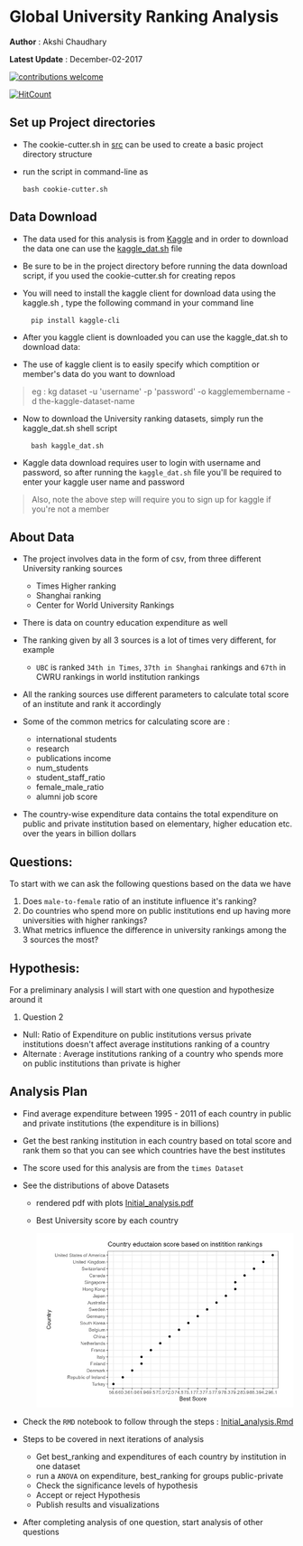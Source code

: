 # Global University Ranking Analysis

**Author** : Akshi Chaudhary

**Latest Update** : December-02-2017


[![contributions welcome](https://img.shields.io/badge/contributions-welcome-brightgreen.svg?style=flat)](https://github.com/dwyl/esta/issues)

[![HitCount](http://hits.dwyl.io/akshi8/University_rankings.svg)](http://hits.dwyl.io/akshi8/University_rankings)


## Set up Project directories

* The cookie-cutter.sh in [src](https://github.com/akshi8/University_rankings/tree/master/src) can be used to create a basic project directory structure

* run the script in command-line as

      bash cookie-cutter.sh

## Data Download

* The data used for this analysis is from [Kaggle](https://www.kaggle.com/mylesoneill/world-university-rankings/data) and in order to download the data one can use the [kaggle_dat.sh](https://github.com/akshi8/University_rankings/blob/master/kaggle_dat.sh) file

* Be sure to be in the project directory before running the data download script, if you used the cookie-cutter.sh for creating repos

* You will need to install the kaggle client for download data using the kaggle.sh , type the following command in your command line

        pip install kaggle-cli 
        
* After you kaggle client is downloaded you can use the kaggle_dat.sh to download data:
* The use of kaggle client is to easily specify which comptition or member's data do you want to download

> eg : kg dataset -u 'username' -p 'password' -o kagglemembername -d the-kaggle-dataset-name

* Now to download the University ranking datasets, simply run the kaggle_dat.sh shell script


        bash kaggle_dat.sh

* Kaggle data download requires user to login with username and password, so after running the `kaggle_dat.sh` file you'll be required to enter your kaggle user name and password

> Also, note the above step will require you to sign up for kaggle if you're not a member

## About Data

* The project involves data in the form of csv, from three different University ranking sources
  - Times Higher ranking
  - Shanghai ranking
  - Center for World University Rankings

* There is data on country education expenditure as well

* The ranking given by all 3 sources is a lot of times very different, for example
  * `UBC` is ranked `34th in Times`, `37th in Shanghai` rankings and `67th` in CWRU rankings in world institution rankings

* All the ranking sources use different parameters to calculate total score of an institute and rank it accordingly

* Some of the common metrics for calculating score are :
  * international students
  * research
  * publications	income
  * num_students
  * student_staff_ratio
  * female_male_ratio
  * alumni job score

* The country-wise expenditure data contains the total expenditure on public and private institution based on elementary, higher education etc. over the years in billion dollars

## Questions:

To start with we can ask the following questions based on the data we have

1. Does `male-to-female` ratio of an institute influence it's ranking?
2.  Do countries who spend more on public institutions end up having more universities with higher rankings?
3.  What metrics influence the difference in university rankings among the 3 sources the most?


## Hypothesis:

For a preliminary analysis I will start with one question and hypothesize around it

1. Question 2
  * Null: Ratio of Expenditure on public institutions versus private institutions doesn't affect average institutions ranking of a country
  * Alternate : Average institutions ranking of a country who spends more on public institutions than private is higher


## Analysis Plan

* Find average expenditure between 1995 - 2011 of each country in public and private institutions (the expenditure is in billions)

* Get the best ranking institution in each country based on total score and rank them so that you can see which countries have the best institutes

* The score used for this analysis are from the `times Dataset`

* See the distributions of above Datasets
  * rendered pdf with plots [Initial_analysis.pdf](https://github.com/akshi8/University_rankings/tree/master/docs)
  * Best University score by each country

    ![country_university_score](reports/images/country_university_score.PNG)

* Check the `RMD` notebook to follow through the steps : [Initial_analysis.Rmd](https://github.com/akshi8/University_rankings/tree/master/notebooks)

* Steps to be covered in next iterations of analysis

  * Get best_ranking and expenditures of each country by institution in one dataset
  * run a `ANOVA` on expenditure, best_ranking for groups public-private
  * Check the significance levels of hypothesis
  * Accept or reject Hypothesis
  * Publish results and visualizations

* After completing analysis of one question, start analysis of other questions
